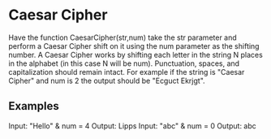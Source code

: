 # Caesar Cipher
Have the function CaesarCipher(str,num) take the str parameter and perform a Caesar Cipher shift on it using the num parameter as the shifting number. A Caesar Cipher works by shifting each letter in the string N places in the alphabet (in this case N will be num). Punctuation, spaces, and capitalization should remain intact. For example if the string is "Caesar Cipher" and num is 2 the output should be "Ecguct Ekrjgt".

## Examples
Input: "Hello" & num = 4
Output: Lipps
Input: "abc" & num = 0
Output: abc
